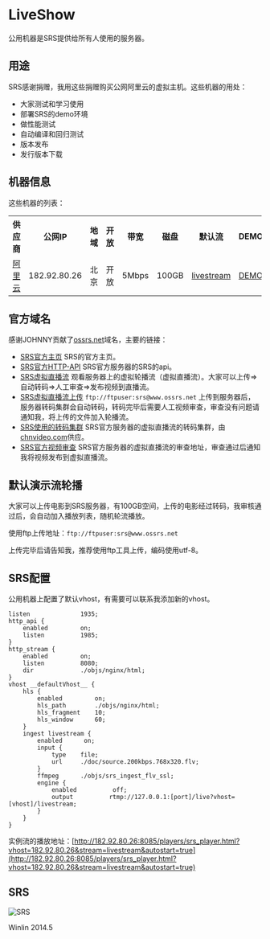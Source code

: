 # LiveShow

公用机器是SRS提供给所有人使用的服务器。

## 用途

SRS感谢捐赠，我用这些捐赠购买公网阿里云的虚拟主机。这些机器的用处：
* 大家测试和学习使用
* 部署SRS的demo环境
* 做性能测试
* 自动编译和回归测试
* 版本发布
* 发行版本下载

## 机器信息

这些机器的列表：

<table>
<tr>
<th>供应商</th>
<th>公网IP</th>
<th>地域</th>
<th>开放</th>
<th>带宽</th>
<th>磁盘</th>
<th>默认流</th>
<th>DEMO</th>
</tr>
<tr>
<td><a href="http://www.aliyun.com/product/ecs/">阿里云</a></td>
<td>182.92.80.26</td>
<td>北京</td>
<td>开放</td>
<td>5Mbps</td>
<td>100GB</td>
<td><a href="http://182.92.80.26:8085/players/srs_player.html?vhost=182.92.80.26&stream=livestream&autostart=true" target="_blank">livestream</a></td>
<td><a href="http://182.92.80.26:8085" target="_blank">DEMO</a></td>
</tr>
</table>

## 官方域名

感谢JOHNNY贡献了[ossrs.net](http://www.ossrs.net)域名，主要的链接：
* [SRS官方主页](http://www.ossrs.net) SRS的官方主页。
* [SRS官方HTTP-API](http://www.ossrs.net:1985/api/v1/summaries) SRS官方服务器的SRS的api。
* [SRS虚拟直播流](http://www.ossrs.net:8085/players/srs_player.html?vhost=www.ossrs.net&stream=livestream&autostart=true) 观看服务器上的虚拟轮播流（虚拟直播流）。大家可以上传=>自动转码=>人工审查=>发布视频到直播流。
* [SRS虚拟直播流上传](https://github.com/winlinvip/simple-rtmp-server/wiki/LiveShow#%E9%BB%98%E8%AE%A4%E6%BC%94%E7%A4%BA%E6%B5%81%E8%BD%AE%E6%92%AD) `ftp://ftpuser:srs@www.ossrs.net` 上传到服务器后，服务器转码集群会自动转码，转码完毕后需要人工视频审查，审查没有问题请通知我，将上传的文件加入轮播流。
* [SRS使用的转码集群](http://www.ossrs.net:1971/) SRS官方服务器的虚拟直播流的转码集群，由[chnvideo.com](http://chnvideo.com)供应。
* [SRS官方视频审查](http://www.ossrs.net/srs-preview/) SRS官方服务器的虚拟直播流的审查地址，审查通过后通知我将视频发布到虚拟直播流。

## 默认演示流轮播

大家可以上传电影到SRS服务器，有100GB空间，上传的电影经过转码，我审核通过后，会自动加入播放列表，随机轮流播放。

使用ftp上传地址：`ftp://ftpuser:srs@www.ossrs.net`

上传完毕后请告知我，推荐使用ftp工具上传，编码使用utf-8。

## SRS配置

公用机器上配置了默认vhost，有需要可以联系我添加新的vhost。

```
listen              1935;
http_api {
    enabled         on;
    listen          1985;
}
http_stream {
    enabled         on;
    listen          8080;
    dir             ./objs/nginx/html;
}
vhost __defaultVhost__ {
    hls {
        enabled         on;
        hls_path        ./objs/nginx/html;
        hls_fragment    10;
        hls_window      60;
    }
    ingest livestream {
        enabled      on;
        input {
            type    file;
            url     ./doc/source.200kbps.768x320.flv;
        }
        ffmpeg      ./objs/srs_ingest_flv_ssl;
        engine {
            enabled          off;
            output          rtmp://127.0.0.1:[port]/live?vhost=[vhost]/livestream;
        }
    }
}
```

实例流的播放地址：[http://182.92.80.26:8085/players/srs_player.html?vhost=182.92.80.26&stream=livestream&autostart=true](http://182.92.80.26:8085/players/srs_player.html?vhost=182.92.80.26&stream=livestream&autostart=true)

## SRS

![SRS](http://182.92.80.26:8085/srs/wiki/images/srs.qq.jpg)

Winlin 2014.5